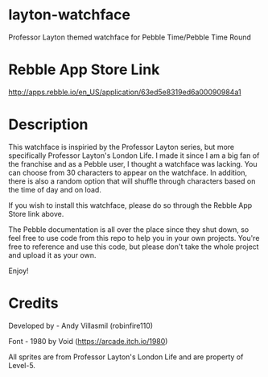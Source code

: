 # layton-watchface
Professor Layton themed watchface for Pebble Time/Pebble Time Round

# Rebble App Store Link
http://apps.rebble.io/en_US/application/63ed5e8319ed6a00090984a1

# Description
This watchface is inspiried by the Professor Layton series, but more specifically Professor Layton's London Life. I made it since I am a big fan of the franchise and as a Pebble user, I thought a watchface was lacking. You can choose from 30 characters to appear on the watchface. In addition, there is also a random option that will shuffle through characters based on the time of day and on load. 

If you wish to install this watchface, please do so through the Rebble App Store link above.

The Pebble documentation is all over the place since they shut down, so feel free to use code from this repo to help you in your own projects. You're free to reference and use this code, but please don't take the whole project and upload it as your own.

Enjoy!

# Credits
Developed by - Andy Villasmil (robinfire110)

Font - 1980 by Void (https://arcade.itch.io/1980)

All sprites are from Professor Layton's London Life and are property of Level-5.
